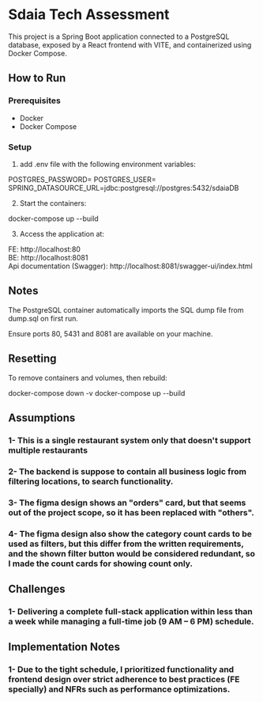 # Sdaia Tech Assessment 

This project is a Spring Boot application connected to a PostgreSQL database, exposed by a React frontend with VITE, and containerized using Docker Compose.

## How to Run

### Prerequisites
- Docker
- Docker Compose

### Setup

1. add .env file with the following environment variables:

POSTGRES_PASSWORD=
POSTGRES_USER=
SPRING_DATASOURCE_URL=jdbc:postgresql://postgres:5432/sdaiaDB


2. Start the containers:

docker-compose up --build

3. Access the application at:

FE: http://localhost:80  
BE: http://localhost:8081  
Api documentation (Swagger): http://localhost:8081/swagger-ui/index.html  

## Notes
The PostgreSQL container automatically imports the SQL dump file from dump.sql on first run.

Ensure ports 80, 5431 and 8081 are available on your machine.

## Resetting
To remove containers and volumes, then rebuild:

docker-compose down -v
docker-compose up --build


## Assumptions
### 1- This is a single restaurant system only that doesn't support multiple restaurants
### 2- The backend is suppose to contain all business logic from filtering locations, to search functionality.  
### 3- The figma design shows an "orders" card, but that seems out of the project scope, so it has been replaced with "others".
### 4- The figma design also show the category count cards to be used as filters, but this differ from the written requirements, and the shown filter button would be considered redundant, so I made the count cards for showing count only.

## Challenges 
### 1- Delivering a complete full-stack application within less than a week while managing a full-time job (9 AM – 6 PM) schedule.

## Implementation Notes
### 1- Due to the tight schedule, I prioritized functionality and frontend design over strict adherence to best practices (FE specially) and NFRs such as performance optimizations.
